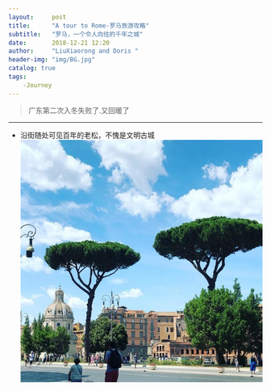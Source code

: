 ```yaml
---
layout:     post
title:      "A tour to Rome-罗马旅游攻略"
subtitle:   "罗马，一个令人向往的千年之城"
date:       2018-12-21 12:20
author:     "LiuXiaorong and Doris "
header-img: "img/BG.jpg"
catalog: true
tags:
    -Journey
---
```


>广东第二次入冬失败了.又回暖了

---

- 沿街随处可见百年的老松，不愧是文明古城
![](img\in-post\post-Rome\Rome1.jpg)